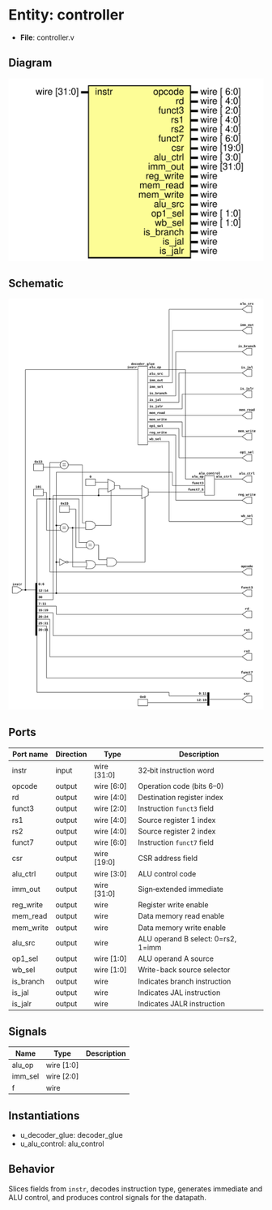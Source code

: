 
# Entity: controller 
- **File**: controller.v

## Diagram
![Diagram](../images/docs/controller.svg "Diagram")

## Schematic
![Schematic](../images/schematics/controller.svg "Schematic")
## Ports

| Port name | Direction | Type        | Description |
| --------- | --------- | ----------- | ----------- |
| instr     | input     | wire [31:0] | 32‑bit instruction word |
| opcode    | output    | wire [6:0]  | Operation code (bits 6–0) |
| rd        | output    | wire [4:0]  | Destination register index |
| funct3    | output    | wire [2:0]  | Instruction `funct3` field |
| rs1       | output    | wire [4:0]  | Source register 1 index |
| rs2       | output    | wire [4:0]  | Source register 2 index |
| funct7    | output    | wire [6:0]  | Instruction `funct7` field |
| csr       | output    | wire [19:0] | CSR address field |
| alu_ctrl  | output    | wire [3:0]  | ALU control code |
| imm_out   | output    | wire [31:0] | Sign‑extended immediate |
| reg_write | output    | wire        | Register write enable |
| mem_read  | output    | wire        | Data memory read enable |
| mem_write | output    | wire        | Data memory write enable |
| alu_src   | output    | wire        | ALU operand B select: 0=rs2, 1=imm |
| op1_sel   | output    | wire [1:0]  | ALU operand A source |
| wb_sel    | output    | wire [1:0]  | Write-back source selector |
| is_branch | output    | wire        | Indicates branch instruction |
| is_jal    | output    | wire        | Indicates JAL instruction |
| is_jalr   | output    | wire        | Indicates JALR instruction |

## Signals

| Name    | Type       | Description |
| ------- | ---------- | ----------- |
| alu_op  | wire [1:0] |             |
| imm_sel | wire [2:0] |             |
| f       | wire       |             |

## Instantiations

- u_decoder_glue: decoder_glue
- u_alu_control: alu_control

## Behavior
Slices fields from `instr`, decodes instruction type, generates immediate and ALU control, and produces control signals for the datapath.
